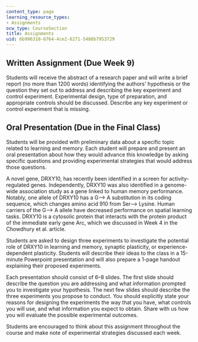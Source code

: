 ```yaml
---
content_type: page
learning_resource_types:
- Assignments
ocw_type: CourseSection
title: Assignments
uid: 6b996310-6764-4ce2-6271-5488b7953729
---
```


Written Assignment (Due Week 9)
-------------------------------

Students will receive the abstract of a research paper and will write a brief report (no more than 1200 words) identifying the authors' hypothesis or the question they set out to address and describing the key experiment and control experiment. Experimental design, type of preparation, and appropriate controls should be discussed. Describe any key experiment or control experiment that is missing.

Oral Presentation (Due in the Final Class)
------------------------------------------

Students will be provided with preliminary data about a specific topic related to learning and memory. Each student will prepare and present an oral presentation about how they would advance this knowledge by asking specific questions and providing experimental strategies that would address those questions.

A novel gene, DRXY10, has recently been identified in a screen for activity-regulated genes. Independently, DRXY10 was also identified in a genome-wide association study as a gene linked to human memory performance. Notably, one allele of DRXY10 has a G--> A substitution in its coding sequence, which changes amino acid 910 from Ser--> Lysine. Human carriers of the G--> A allele have decreased performance on spatial learning tasks. DRXY10 is a cytosolic protein that interacts with the protein product of the immediate early gene Arc, which we discussed in Week 4 in the Chowdhury et al. article.

Students are asked to design three experiments to investigate the potential role of DRXY10 in learning and memory, synaptic plasticity, or experience-dependent plasticity. Students will describe their ideas to the class in a 15-minute Powerpoint presentation and will also prepare a 1-page handout explaining their proposed experiments.

Each presentation should consist of 6–8 slides. The first slide should describe the question you are addressing and what information prompted you to investigate your hypothesis. The next few slides should describe the three experiments you propose to conduct. You should explicitly state your reasons for designing the experiments the way that you have, what controls you will use, and what information you expect to obtain. Share with us how you will evaluate the possible experimental outcomes.

Students are encouraged to think about this assignment throughout the course and make note of experimental strategies discussed each week.